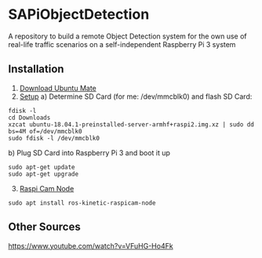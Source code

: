 # SAPiObjectDetection

A repository to build a remote Object Detection system for the own use of real-life traffic scenarios on a self-independent Raspberry Pi 3 system

## Installation


1) [Download Ubuntu Mate](https://ubuntu-mate.org/raspberry-pi/)
2) [Setup](https://roboticsweekends.blogspot.com/2017/12/how-to-install-ros-on-raspberry-pi-2-or.html)
a) Determine SD Card (for me: /dev/mmcblk0) and flash SD Card:

```
fdisk -l
cd Downloads
xzcat ubuntu-18.04.1-preinstalled-server-armhf+raspi2.img.xz | sudo dd bs=4M of=/dev/mmcblk0
sudo fdisk -l /dev/mmcblk0
```

b) Plug SD Card into Raspberry Pi 3 and boot it up

```
sudo apt-get update
sudo apt-get upgrade
```

3) [Raspi Cam Node](https://discourse.ros.org/t/raspberry-pi-camera-node/1388)

```
sudo apt install ros-kinetic-raspicam-node
```

## Other Sources

https://www.youtube.com/watch?v=VFuHG-Ho4Fk
